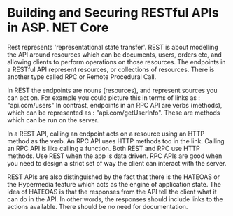 # Building and Securing RESTful APIs in ASP. NET Core

Rest represents 'representational state transfer'. REST is about modelling the API around resources which can be documents, users, orders etc, and allowing clients to perform operations on those resources. The endpoints in a RESTful API represent resources, or collections of resources. There is another type called RPC or Remote Procedural Call.

In REST the endpoints are nouns (resources), and represent sources you can act on. For example you could picture this in terms of links as : "api.com/users" In contrast, endpoints in an RPC API are verbs (methods), which can be represented as : "api.com/getUserInfo". These are methods which can be run on the server.

In a REST API, calling an endpoint acts on a resource using an HTTP method as the verb. An RPC API uses HTTP methods too in the link. Calling an RPC API is like calling a function. Both REST and RPC use HTTP methods. Use REST when the app is data driven. RPC APIs are good when you need to design a strict set of way the client can interact with the server.

REST APIs are also distinguished by the fact that there is the HATEOAS or the Hypermedia feature which acts as the engine of application state. The idea of HATEOAS is that the responses from the API tell the client what it can do in the API. In other words, the responses should include links to the actions available. There should be no need for documentation.


